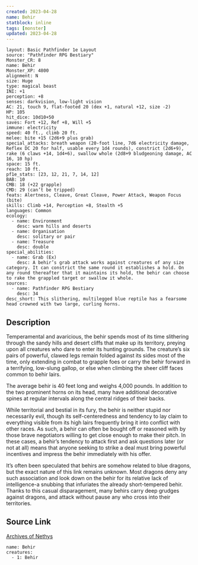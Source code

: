 ```yaml
---
created: 2023-04-28
name: Behir
statblock: inline
tags: [monster]
updated: 2023-04-28
---
```

```statblock
layout: Basic Pathfinder 1e Layout
source: "Pathfinder RPG Bestiary"
Monster_CR: 8
name: Behir
Monster_XP: 4800
alignment: N
size: Huge
type: magical beast
INI: +1
perception: +8
senses: darkvision, low-light vision
AC: 21, touch 9, flat-footed 20 (dex +1, natural +12, size -2)
HP: 105
hit_dice: 10d10+50
saves: Fort +12, Ref +8, Will +5
immune: electricity
speed: 40 ft., climb 20 ft.
melee: bite +15 (2d6+9 plus grab)
special_attacks: breath weapon (20-foot line, 7d6 electricity damage, Reflex DC 20 for half, usable every 1d4 rounds), constrict (2d6+9), rake (6 claws +14, 1d4+6), swallow whole (2d8+9 bludgeoning damage, AC 16, 10 hp)
space: 15 ft.
reach: 10 ft.
pf1e_stats: [23, 12, 21, 7, 14, 12]
BAB: 10
CMB: 18 (+22 grapple)
CMD: 29 (can’t be tripped)
feats: Alertness, Cleave, Great Cleave, Power Attack, Weapon Focus (bite)
skills: Climb +14, Perception +8, Stealth +5
languages: Common
ecology:
  - name: Environment
    desc: warm hills and deserts
  - name: Organisation
    desc: solitary or pair
  - name: Treasure
    desc: double
special_abilities:
  - name: Grab (Ex)
    desc: A behir’s grab attack works against creatures of any size category. It can constrict the same round it establishes a hold. On any round thereafter that it maintains its hold, the behir can choose to rake the grappled target or swallow it whole.
sources:
  - name: Pathfinder RPG Bestiary
    desc: 34
desc_short: This slithering, multilegged blue reptile has a fearsome head crowned with two large, curling horns.
```
## Description
Temperamental and avaricious, the behir spends most of its time slithering through the sandy hills and desert cliffs that make up its territory, preying upon all creatures who dare to enter its hunting grounds. The creature’s six pairs of powerful, clawed legs remain folded against its sides most of the time, only extending in combat to grapple foes or carry the behir forward in a terrifying, low-slung gallop, or else when climbing the sheer cliff faces common to behir lairs.

The average behir is 40 feet long and weighs 4,000 pounds. In addition to the two prominent horns on its head, many have additional decorative spines at regular intervals along the central ridges of their backs.

While territorial and bestial in its fury, the behir is neither stupid nor necessarily evil, though its self-centeredness and tendency to lay claim to everything visible from its high lairs frequently bring it into conflict with other races. As such, a behir can often be bought off or reasoned with by those brave negotiators willing to get close enough to make their pitch. In these cases, a behir’s tendency to attack first and ask questions later (or not at all) means that anyone seeking to strike a deal must bring powerful incentives and impress the behir immediately with his offer.

It’s often been speculated that behirs are somehow related to blue dragons, but the exact nature of this link remains unknown. Most dragons deny any such association and look down on the behir for its relative lack of intelligence-a snubbing that infuriates the already short-tempered behir. Thanks to this casual disparagement, many behirs carry deep grudges against dragons, and attack without pause any who cross into their territories.
## Source Link
[Archives of Nethys](https://aonprd.com/MonsterDisplay.aspx?ItemName=Behir)
```encounter-table
name: Behir
creatures:
  - 1: Behir
```
